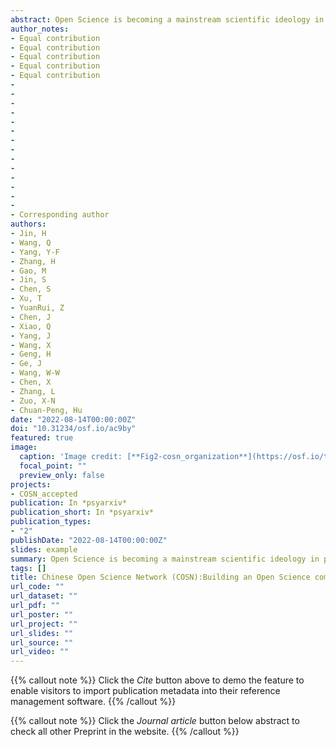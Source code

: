 ```yaml
---
abstract: Open Science is becoming a mainstream scientific ideology in psychology and related fields. However, due to inadequate research infrastructures, limited resources, and a lack of local support amongst various other difficulties, researchers - especially early career researchers (ECRs) in developing countries - are facing significant hurdles in moving Open Science forward. In China, ECRs often feel discouraged from participating in Open Science for reasons such as language barriers and the lack of dedicated communication channels. To bridge this gap, the Chinese Open Science Network (COSN) started with a simple wish to make the voice of Open Science heard by Chinese-speaking ECRs and scholars at large.With the core values of grassroots-oriented, diversity, and inclusivity, COSN has grown from a small open science interest group to a recognized organization both in the Chinese-speaking community and Open Science community. Since its inaugural event in 2016, COSN has organized three in-person workshops, 55 journal club sessions, 38 talks, 12 tutorials, and translated 15 Open Science English articles and blogs into Chinese. Currently, the COSN official WeChat account has more than 22,000 subscribers, and more than 1,000 researchers/students actively participate in the discussions on Open Science. In this paper, COSN shares its experiences of developing such networks and hopefully they are helpful for ECRs in other developing countries who would like to start their Open Science initiatives. We foresee great collaborative efforts of COSN together with all other local and international networks to further accelerate the Open Science movement.
author_notes:
- Equal contribution
- Equal contribution
- Equal contribution
- Equal contribution
- Equal contribution
- 
- 
- 
- 
- 
- 
- 
- 
- 
- 
- 
- 
- 
- 
- Corresponding author
authors:
- Jin, H
- Wang, Q
- Yang, Y-F
- Zhang, H
- Gao, M
- Jin, S
- Chen, S
- Xu, T
- YuanRui, Z
- Chen, J
- Xiao, Q
- Yang, J
- Wang, X
- Geng, H
- Ge, J
- Wang, W-W
- Chen, X
- Zhang, L
- Zuo, X-N
- Chuan-Peng, Hu
date: "2022-08-14T00:00:00Z"
doi: "10.31234/osf.io/ac9by"
featured: true
image:
  caption: 'Image credit: [**Fig2-cosn_organization**](https://osf.io/tc5k3/)'
  focal_point: ""
  preview_only: false
projects:
- COSN_accepted
publication: In *psyarxiv*
publication_short: In *psyarxiv*
publication_types: 
- "2"
publishDate: "2022-08-14T00:00:00Z"
slides: example
summary: Open Science is becoming a mainstream scientific ideology in psychology and related fields. However, due to inadequate research infrastructures, limited resources, and a lack of local support amongst various other difficulties, researchers - especially early career researchers (ECRs) in developing countries - are facing significant hurdles in moving Open Science forward.
tags: []
title: Chinese Open Science Network (COSN):Building an Open Science community in a developing country
url_code: ""
url_dataset: ""
url_pdf: ""
url_poster: ""
url_project: ""
url_slides: ""
url_source: ""
url_video: ""
---
```


{{% callout note %}}
Click the _Cite_ button above to demo the feature to enable visitors to import publication metadata into their reference management software.
{{% /callout %}}

{{% callout note %}}
Click the _Journal article_ button below abstract to check all other Preprint in the website.
{{% /callout %}}
